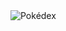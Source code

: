 <img src="https://github.com/LuanMedeeiros/Pokedex_App/assets/images/pokemon.jpg" alt="Pokédex">
        
